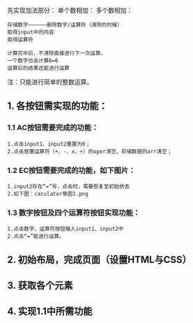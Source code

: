 先实现加法部分：
    单个数相加：
    多个数相加：

    存储数字——————删除数字/运算符（清除的时候）
    取得input中的内容
    取得运算符

    计算完毕后，不清除直接进行下一次运算。
    一个数字也会计算6=6
    运算后的结果还能进行运算

注：只能进行简单的整数运算。
## 1. 各按钮需实现的功能：
### 1.1 AC按钮需要完成的功能：
    1.点击input1、input2重置为0；
    2.点击放置运算符（+、-、x、÷）的oper清空、存储数据的arr清空；

### 1.2 EC按钮需要完成的功能，如下图片：
    1.input2存在“=”号，点击时，需要恢复至初始状态
    2.如下图：caculator草图1.png

### 1.3 数字按钮及四个运算符按钮实现功能：
    1.点击数字、运算符按钮输入input1、input2中
    2.点击“=”能进行运算。


## 2. 初始布局，完成页面（设置HTML与CSS）
## 3. 获取各个元素
## 4. 实现1.1中所需功能




